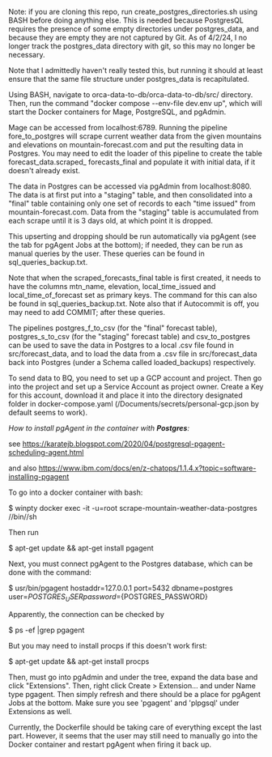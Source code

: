Note: if you are cloning this repo, run create_postgres_directories.sh using BASH before doing anything else. 
This is needed because PostgresQL requires the presence of some empty directories under postgres_data, and because 
they are empty they are not captured by Git. As of 4/2/24, I no longer track the postgres_data directory
with git, so this may no longer be necessary.

Note that I admittedly haven't really tested this, but running it should at least ensure that the same file 
structure under postgres_data is recapitulated. 

Using BASH, navigate to orca-data-to-db/orca-data-to-db/src/ directory. 
Then, run the command "docker compose --env-file dev.env up", which will start the Docker 
containers for Mage, PostgreSQL, and pgAdmin.

Mage can be accessed from localhost:6789. Running the pipeline fore_to_postgres will scrape
current weather data from the given mountains and elevations on mountain-forecast.com and put the resulting 
data in Postgres. You may need to edit the loader of this pipeline to create the table forecast_data.scraped_
forecasts_final and populate it with initial data, if it doesn't already exist.


The data in Postgres can be accessed via pgAdmin from localhost:8080. The data is at first put into
a "staging" table, and then consolidated into a "final" table containing only one set of records to each
"time issued" from mountain-forecast.com. Data from the "staging" table is accumulated from each scrape 
until it is 3 days old, at which point it is dropped. 

This upserting and dropping should be run automatically via pgAgent (see the tab for pgAgent Jobs at the bottom); 
if needed, they can be run as manual queries by the user. These queries can be found in sql_queries_backup.txt.

Note that when the scraped_forecasts_final table is first created, it needs to have the columns mtn_name, 
elevation, local_time_issued and local_time_of_forecast set as primary keys. The command for this can also be found
in sql_queries_backup.txt. Note also that if Autocommit is off, you may need to add COMMIT; after these queries.

The pipelines postgres_f_to_csv (for the "final" forecast table), postgres_s_to_csv (for the "staging" forecast table) 
and csv_to_postgres can be used to save the data in Postgres to a local .csv file
found in src/forecast_data, and to load the data from a .csv file in src/forecast_data back into Postgres (under a 
Schema called loaded_backups) respectively.

To send data to BQ, you need to set up a GCP account and project. Then go into the project and set up a 
Service Account as project owner. Create a Key for this account, download it and place it into the directory
designated folder in docker-compose.yaml (/Documents/secrets/personal-gcp.json by default seems to work).

_How to install pgAgent in the container with **Postgres**:_

see 
https://karatejb.blogspot.com/2020/04/postgresql-pgagent-scheduling-agent.html

and also
https://www.ibm.com/docs/en/z-chatops/1.1.4.x?topic=software-installing-pgagent

To go into a docker container with bash:

$ winpty docker exec -it -u=root scrape-mountain-weather-data-postgres //bin//sh

Then run 

$ apt-get update && apt-get install pgagent

Next, you must connect pgAgent to the Postgres database, which can be done with the command:

$ usr/bin/pgagent hostaddr=127.0.0.1 port=5432 dbname=postgres user=${POSTGRES_USER} password=${POSTGRES_PASSWORD}

Apparently, the connection can be checked by 

$ ps -ef |grep pgagent

But you may need to install procps if this doesn't work first:

$ apt-get update && apt-get install procps

Then, must go into pgAdmin and under the tree, expand the data base and click "Extensions".
Then, right click Create > Extension... and under Name type pgagent.
Then simply refresh and there should be a place for pgAgent Jobs at the bottom. 
Make sure you see 'pgagent' and 'plpgsql' under Extensions as well.

Currently, the Dockerfile should be taking care of everything except the last part. 
However, it seems that the user may still need to manually go into the Docker container
and restart pgAgent when firing it back up.